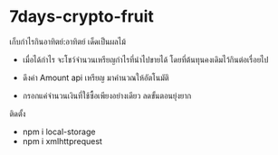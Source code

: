 # 7days-crypto-fruit
เก็บกำไรกินอาทิตย์:อาทิตย์ เด็ดเป็นผลไม้
- เมื่อได้กำไร จะโชว์จำนวนเหรียญกำไรที่นำไปขายได้ โดยที่ต้นทุนคงเดิมไว้กินต่อเรื่อยไป

- ดึงค่า Amount api เหรียญ มาคำนวณให้อัตโนมัติ
- กรอกแค่จำนวนเงินที่ใช้ซื้อเพียงอย่างเดียว ลดขั้นตอนยุ่งยาก

ติดตั้ง
- npm i local-storage
- npm i xmlhttprequest
